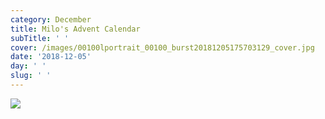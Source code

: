 ```yaml
---
category: December
title: Milo's Advent Calendar
subTitle: ' '
cover: /images/00100lportrait_00100_burst20181205175703129_cover.jpg
date: '2018-12-05'
day: ' '
slug: ' '
---
```

![](/images/00100lportrait_00100_burst20181205175703129_cover.jpg)

